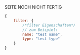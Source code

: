SEITE NOCH NICHT FERTIG

```javascript
{
    filter: {
        /*filter Eigenschaften*/
        // zum Beispiel:
        name: "test name",
        type: "test type"
    }
}
```
